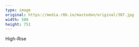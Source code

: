 ```yaml
---
type: image
original: https://media.r0b.io/mastodon/original/307.jpg
width: 500
height: 751
---
```


High-Rise
